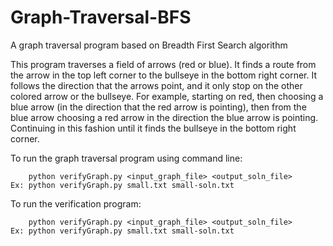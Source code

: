 # Graph-Traversal-BFS
A graph traversal program based on Breadth First Search algorithm

This program traverses a field of arrows (red or blue). It finds a route from the arrow in the top left corner to the bullseye in the bottom right corner. It follows the direction that the arrows point, and it only stop on the other colored arrow or the bullseye. For example, starting on red, then choosing a blue arrow (in the direction that the red arrow is pointing), then from the blue arrow choosing a red arrow in the direction the blue arrow is pointing. Continuing in this fashion until it finds the bullseye in the bottom right corner.

To run the graph traversal program using command line:
```
    python verifyGraph.py <input_graph_file> <output_soln_file>
Ex: python verifyGraph.py small.txt small-soln.txt
```
To run the verification program:
```
    python verifyGraph.py <input_graph_file> <output_soln_file>
Ex: python verifyGraph.py small.txt small-soln.txt
```
